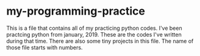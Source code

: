 # my-programming-practice
This is a file that contains all of my practicing python codes. 
I've been practcing python from january, 2019.
These are the codes I've written during that time.
There are also some tiny projects in this file. The name of those file starts with numbers.
